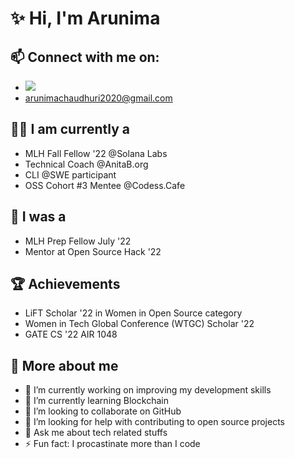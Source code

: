 # ✨ Hi, I'm Arunima

## 📫 Connect with me on:
- [<img src="https://img.shields.io/badge/linkedin-%230077B5.svg?&style=for-the-badge&logo=linkedin&logoColor=white"/>](https://www.linkedin.com/in/arunima-chaudhuri-95217b194/)
- arunimachaudhuri2020@gmail.com


## 👩‍💻 I am currently a

- MLH Fall Fellow '22 @Solana Labs
- Technical Coach @AnitaB.org
- CLI @SWE participant
- OSS Cohort #3 Mentee @Codess.Cafe

## 🤩 I was a
- MLH Prep Fellow July '22
- Mentor at Open Source Hack '22


## 🏆 Achievements

- LiFT Scholar '22 in Women in Open Source category
- Women in Tech Global Conference (WTGC) Scholar '22
- GATE CS '22 AIR 1048

## 🥰 More about me

- 🔭 I’m currently working on improving my development skills
- 🌱 I’m currently learning Blockchain
- 👯 I’m looking to collaborate on GitHub
- 🤔 I’m looking for help with contributing to open source projects
- 💬 Ask me about tech related stuffs
- ⚡ Fun fact: I procastinate more than I code
